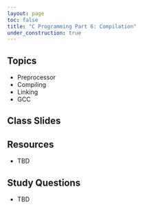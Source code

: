 ```yaml
---
layout: page
toc: false
title: "C Programming Part 6: Compilation"
under_construction: true
---
```


## Topics
* Preprocessor
* Compiling
* Linking
* GCC

## Class Slides

## Resources
* TBD

## Study Questions
- TBD
